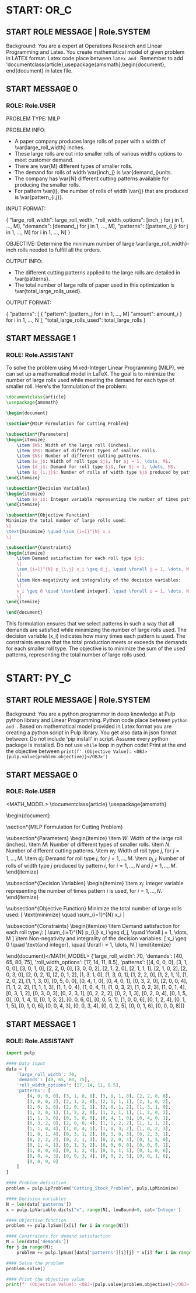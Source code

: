 # START: OR_C 
## START ROLE MESSAGE | Role.SYSTEM 
Background: You are a expert at Operations Research and Linear Programming and Latex. You create mathematical model of given problem in LATEX format. Latex code place between ```latex and ``` Remember to add 'documentclass{article},usepackage{amsmath},begin{document}, end{document} in latex file. 
## START MESSAGE 0 
### ROLE: Role.USER
<DESCRIPTION>
PROBLEM TYPE: MILP

PROBLEM INFO:

- A paper company produces large rolls of paper with a width of \var{large_roll_width} inches.
- These large rolls are cut into smaller rolls of various widths options to meet customer demand.
- There are \var{M} different types of smaller rolls.
- The demand for rolls of width \var{inch_j} ​is \var{demand_j}​ units.
- The company has \var{N} different cutting patterns available for producing the smaller rolls.
- For pattern \var{i}, the number of rolls of width \var{j} that are produced is \var{pattern_{i,j}}.

INPUT FORMAT: 

{
    "large_roll_width": large_roll_width,
    "roll_width_options": [inch_j for j in 1, ..., M],
    "demands": [demand_j for j in 1, ..., M],
    "patterns": [[pattern_{i,j} for j in 1, ..., M] for i in 1, ..., N]
}

OBJECTIVE: Determine the minimum number of large \var{large_roll_width}-inch rolls needed to fulfill all the orders.

OUTPUT INFO:

- The different cutting patterns applied to the large rolls are detailed in \var{patterns}.
- The total number of large rolls of paper used in this optimization is \var{total_large_rolls_used}.

OUTPUT FORMAT:

{
    "patterns": [
        {
         "pattern": [pattern_j for i in 1, ..., M]
         "amount": amount_i
        }
        for i in 1, ..., N
    ],
    "total_large_rolls_used": total_large_rolls
}
</DESCRIPTION>


## START MESSAGE 1 
### ROLE: Role.ASSISTANT
To solve the problem using Mixed-Integer Linear Programming (MILP), we can set up a mathematical model in LaTeX. The goal is to minimize the number of large rolls used while meeting the demand for each type of smaller roll. Here's the formulation of the problem:

```latex
\documentclass{article}
\usepackage{amsmath}

\begin{document}

\section*{MILP Formulation for Cutting Problem}

\subsection*{Parameters}
\begin{itemize}
    \item $W$: Width of the large roll (inches).
    \item $M$: Number of different types of smaller rolls.
    \item $N$: Number of different cutting patterns.
    \item $w_j$: Width of roll type $j$, for $j = 1, \dots, M$.
    \item $d_j$: Demand for roll type $j$, for $j = 1, \dots, M$.
    \item $p_{i,j}$: Number of rolls of width type $j$ produced by pattern $i$, for $i = 1, \dots, N$ and $j = 1, \dots, M$.
\end{itemize}

\subsection*{Decision Variables}
\begin{itemize}
    \item $x_i$: Integer variable representing the number of times pattern $i$ is used, for $i = 1, \dots, N$.
\end{itemize}

\subsection*{Objective Function}
Minimize the total number of large rolls used:
\[
\text{minimize} \quad \sum_{i=1}^{N} x_i
\]

\subsection*{Constraints}
\begin{itemize}
    \item Demand satisfaction for each roll type $j$:
    \[
    \sum_{i=1}^{N} p_{i,j} x_i \geq d_j, \quad \forall j = 1, \dots, M
    \]
    \item Non-negativity and integrality of the decision variables:
    \[
    x_i \geq 0 \quad \text{and integer}, \quad \forall i = 1, \dots, N
    \]
\end{itemize}

\end{document}
```

This formulation ensures that we select patterns in such a way that all demands are satisfied while minimizing the number of large rolls used. The decision variable \(x_i\) indicates how many times each pattern is used. The constraints ensure that the total production meets or exceeds the demands for each smaller roll type. The objective is to minimize the sum of the used patterns, representing the total number of large rolls used.

# START: PY_C 
## START ROLE MESSAGE | Role.SYSTEM 
Background: You are a python programmer in deep knowledge at Pulp python library and Linear Programming. Python code place between ```python and ```. Based on mathematical model provided in Latex format you are creating a python script in Pulp library. You get also data in json format between: <DATA></DATA> Do not include 'pip install' in script. Assume every python package is installed. Do not use `while` loop in python code! Print at the end the objective between <OBJ></OBJ> `print(f' (Objective Value): <OBJ>{pulp.value(problem.objective)}</OBJ>')` 
## START MESSAGE 0 
### ROLE: Role.USER
<MATH_MODEL>
\documentclass{article}
\usepackage{amsmath}

\begin{document}

\section*{MILP Formulation for Cutting Problem}

\subsection*{Parameters}
\begin{itemize}
    \item $W$: Width of the large roll (inches).
    \item $M$: Number of different types of smaller rolls.
    \item $N$: Number of different cutting patterns.
    \item $w_j$: Width of roll type $j$, for $j = 1, \dots, M$.
    \item $d_j$: Demand for roll type $j$, for $j = 1, \dots, M$.
    \item $p_{i,j}$: Number of rolls of width type $j$ produced by pattern $i$, for $i = 1, \dots, N$ and $j = 1, \dots, M$.
\end{itemize}

\subsection*{Decision Variables}
\begin{itemize}
    \item $x_i$: Integer variable representing the number of times pattern $i$ is used, for $i = 1, \dots, N$.
\end{itemize}

\subsection*{Objective Function}
Minimize the total number of large rolls used:
\[
\text{minimize} \quad \sum_{i=1}^{N} x_i
\]

\subsection*{Constraints}
\begin{itemize}
    \item Demand satisfaction for each roll type $j$:
    \[
    \sum_{i=1}^{N} p_{i,j} x_i \geq d_j, \quad \forall j = 1, \dots, M
    \]
    \item Non-negativity and integrality of the decision variables:
    \[
    x_i \geq 0 \quad \text{and integer}, \quad \forall i = 1, \dots, N
    \]
\end{itemize}

\end{document}</MATH_MODEL>
<DATA>
{'large_roll_width': 70, 'demands': [40, 65, 80, 75], 'roll_width_options': [17, 14, 11, 8.5], 'patterns': [[4, 0, 0, 0], [3, 1, 0, 0], [3, 0, 1, 0], [2, 2, 0, 0], [3, 0, 0, 2], [2, 1, 2, 0], [2, 1, 1, 1], [2, 1, 0, 2], [2, 0, 3, 0], [2, 0, 2, 1], [2, 0, 1, 2], [1, 3, 1, 0], [1, 3, 0, 1], [1, 2, 2, 0], [1, 2, 1, 1], [1, 2, 0, 2], [1, 1, 3, 0], [0, 5, 0, 0], [0, 4, 1, 0], [0, 4, 0, 1], [0, 3, 2, 0], [2, 0, 0, 4], [1, 1, 2, 2], [1, 1, 1, 3], [1, 1, 0, 4], [1, 0, 4, 1], [1, 0, 3, 2], [1, 0, 2, 3], [1, 0, 1, 4], [0, 3, 1, 2], [0, 3, 0, 3], [0, 2, 3, 1], [0, 2, 2, 2], [0, 2, 1, 3], [0, 2, 0, 4], [0, 1, 5, 0], [0, 1, 4, 1], [0, 1, 3, 2], [0, 0, 6, 0], [0, 0, 5, 1], [1, 0, 0, 6], [0, 1, 2, 4], [0, 1, 1, 5], [0, 1, 0, 6], [0, 0, 4, 3], [0, 0, 3, 4], [0, 0, 2, 5], [0, 0, 1, 6], [0, 0, 0, 8]]}</DATA>


## START MESSAGE 1 
### ROLE: Role.ASSISTANT
```python
import pulp

#### Data input
data = {
    'large_roll_width': 70,
    'demands': [40, 65, 80, 75],
    'roll_width_options': [17, 14, 11, 8.5],
    'patterns': [
        [4, 0, 0, 0], [3, 1, 0, 0], [3, 0, 1, 0], [2, 2, 0, 0], 
        [3, 0, 0, 2], [2, 1, 2, 0], [2, 1, 1, 1], [2, 1, 0, 2], 
        [2, 0, 3, 0], [2, 0, 2, 1], [2, 0, 1, 2], [1, 3, 1, 0], 
        [1, 3, 0, 1], [1, 2, 2, 0], [1, 2, 1, 1], [1, 2, 0, 2], 
        [1, 1, 3, 0], [0, 5, 0, 0], [0, 4, 1, 0], [0, 4, 0, 1], 
        [0, 3, 2, 0], [2, 0, 0, 4], [1, 1, 2, 2], [1, 1, 1, 3], 
        [1, 1, 0, 4], [1, 0, 4, 1], [1, 0, 3, 2], [1, 0, 2, 3], 
        [1, 0, 1, 4], [0, 3, 1, 2], [0, 3, 0, 3], [0, 2, 3, 1], 
        [0, 2, 2, 2], [0, 2, 1, 3], [0, 2, 0, 4], [0, 1, 5, 0], 
        [0, 1, 4, 1], [0, 1, 3, 2], [0, 0, 6, 0], [0, 0, 5, 1], 
        [1, 0, 0, 6], [0, 1, 2, 4], [0, 1, 1, 5], [0, 1, 0, 6], 
        [0, 0, 4, 3], [0, 0, 3, 4], [0, 0, 2, 5], [0, 0, 1, 6], 
        [0, 0, 0, 8]
    ]
}

#### Problem definition
problem = pulp.LpProblem("Cutting_Stock_Problem", pulp.LpMinimize)

#### Decision variables
N = len(data['patterns'])
x = pulp.LpVariable.dicts("x", range(N), lowBound=0, cat='Integer')

#### Objective function
problem += pulp.lpSum([x[i] for i in range(N)])

#### Constraints for demand satisfaction
M = len(data['demands'])
for j in range(M):
    problem += pulp.lpSum([data['patterns'][i][j] * x[i] for i in range(N)]) >= data['demands'][j], f"Demand_Constraint_{j+1}"

#### Solve the problem
problem.solve()

#### Print the objective value
print(f' (Objective Value): <OBJ>{pulp.value(problem.objective)}</OBJ>')
```

